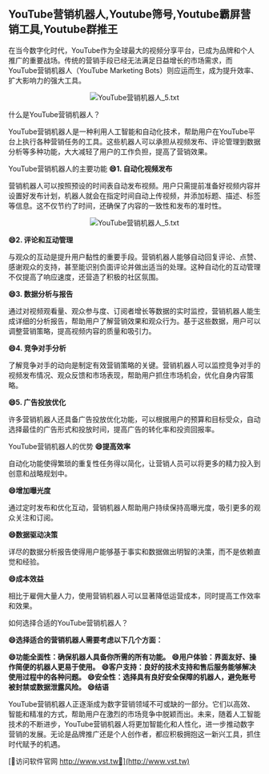 ## **YouTube营销机器人,Youtube筛号,Youtube霸屏营销工具,Youtube群推王**

在当今数字化时代，YouTube作为全球最大的视频分享平台，已成为品牌和个人推广的重要战场。传统的营销手段已经无法满足日益增长的市场需求，而YouTube营销机器人（YouTube Marketing Bots）则应运而生，成为提升效率、扩大影响力的强大工具。

 <center><img src="https://vst.tw/MP4/tuiguang/png/0.png" alt="YouTube营销机器人_5.txt"></center>

什么是YouTube营销机器人？

YouTube营销机器人是一种利用人工智能和自动化技术，帮助用户在YouTube平台上执行各种营销任务的工具。这些机器人可以承担从视频发布、评论管理到数据分析等多种功能，大大减轻了用户的工作负担，提高了营销效果。

YouTube营销机器人的主要功能
**😄1. 自动化视频发布**

营销机器人可以按照预设的时间表自动发布视频。用户只需提前准备好视频内容并设置好发布计划，机器人就会在指定时间自动上传视频，并添加标题、描述、标签等信息。这不仅节约了时间，还确保了内容的一致性和发布的准时性。

 <center><img src="https://vst.tw/MP4/tuiguang/png/3.png" alt="YouTube营销机器人_5.txt"></center>

**😄2. 评论和互动管理**

与观众的互动是提升用户黏性的重要手段。营销机器人能够自动回复评论、点赞、感谢观众的支持，甚至能识别负面评论并做出适当的处理。这种自动化的互动管理不仅提高了响应速度，还营造了积极的社区氛围。

**😄3. 数据分析与报告**

通过对视频观看量、观众参与度、订阅者增长等数据的实时监控，营销机器人能生成详细的分析报告，帮助用户了解营销效果和观众行为。基于这些数据，用户可以调整营销策略，提高视频内容的质量和吸引力。

**😄4. 竞争对手分析**

了解竞争对手的动向是制定有效营销策略的关键。营销机器人可以监控竞争对手的视频发布情况、观众反馈和市场表现，帮助用户抓住市场机会，优化自身内容策略。

**😄5. 广告投放优化**

许多营销机器人还具备广告投放优化功能，可以根据用户的预算和目标受众，自动选择最佳的广告形式和投放时间，提高广告的转化率和投资回报率。

YouTube营销机器人的优势
**😄提高效率**

自动化功能使得繁琐的重复性任务得以简化，让营销人员可以将更多的精力投入到创意和战略规划中。

**😄增加曝光度**

通过定时发布和优化互动，营销机器人帮助用户持续保持高曝光度，吸引更多的观众关注和订阅。

**😄数据驱动决策**

详尽的数据分析报告使得用户能够基于事实和数据做出明智的决策，而不是依赖直觉和经验。

**😄成本效益**

相比于雇佣大量人力，使用营销机器人可以显著降低运营成本，同时提高工作效率和效果。

如何选择合适的YouTube营销机器人？

**😄选择适合的营销机器人需要考虑以下几个方面：**

**😄功能全面性：确保机器人具备你所需的所有功能。**
**😄用户体验：界面友好、操作简便的机器人更易于使用。**
**😄客户支持：良好的技术支持和售后服务能够解决使用过程中的各种问题。**
**😄安全性：选择具有良好安全保障的机器人，避免账号被封禁或数据泄露风险。**
**😄结语**

YouTube营销机器人正逐渐成为数字营销领域不可或缺的一部分。它们以高效、智能和精准的方式，帮助用户在激烈的市场竞争中脱颖而出。未来，随着人工智能技术的不断进步，YouTube营销机器人将更加智能化和人性化，进一步推动数字营销的发展。无论是品牌推广还是个人创作者，都应积极拥抱这一新兴工具，抓住时代赋予的机遇。


[👻访问软件官网 http://www.vst.tw👻](http://www.vst.tw)
